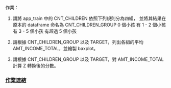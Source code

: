 
作業：

1. 請將 app_train 中的 CNT_CHILDREN 依照下列規則分為四組，
並將其結果在原本的 dataframe 命名為 CNT_CHILDREN_GROUP
  0 個小孩
  有 1 - 2 個小孩
  有 3 - 5 個小孩
  有超過 5 個小孩

2. 請根據 CNT_CHILDREN_GROUP 以及 TARGET，列出各組的平均 AMT_INCOME_TOTAL，並繪製 baxplot。
3. 請根據 CNT_CHILDREN_GROUP 以及 TARGET，對 AMT_INCOME_TOTAL 計算 Z 轉換後的分數。

### [作業連結](https://github.com/zizhu13791/2nd-ML100Days/blob/master/homework/Day_008_HW.ipynb)
